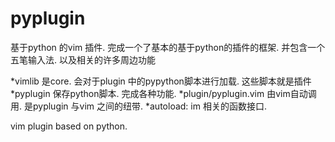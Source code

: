 pyplugin
========
基于python 的vim 插件. 完成一个了基本的基于python的插件的框架.
并包含一个五笔输入法. 以及相关的许多周边功能

*vimlib 是core. 会对于plugin 中的pypython脚本进行加载. 这些脚本就是插件
*pyplugin 保存python脚本. 完成各种功能. 
*plugin/pyplugin.vim    由vim自动调用. 是pyplugin 与vim 之间的纽带. 
*autoload: im 相关的函数接口. 

vim plugin based on python.
